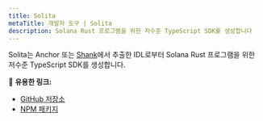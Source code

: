 ```yaml
---
title: Solita
metaTitle: 개발자 도구 | Solita
description: Solana Rust 프로그램을 위한 저수준 TypeScript SDK를 생성합니다
---
```


Solita는 Anchor 또는 [Shank](shank)에서 추출한 IDL로부터 Solana Rust 프로그램을 위한 저수준 TypeScript SDK를 생성합니다.

🔗 **유용한 링크:**

- [GitHub 저장소](https://github.com/metaplex-foundation/solita)
- [NPM 패키지](https://www.npmjs.com/package/@metaplex-foundation/solita)
